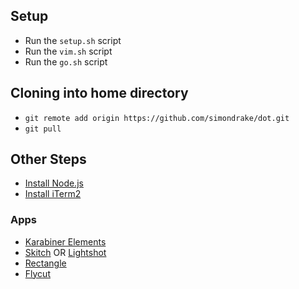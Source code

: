 ## Setup

* Run the `setup.sh` script
* Run the `vim.sh` script
* Run the `go.sh` script

## Cloning into home directory

* `git remote add origin https://github.com/simondrake/dot.git`
* `git pull`

## Other Steps


* [Install Node.js](https://nodejs.org)
* [Install iTerm2](https://iterm2.com/)

### Apps
* [Karabiner Elements](https://karabiner-elements.pqrs.org/)
* [Skitch](https://evernote.com/products/skitch) OR [Lightshot](https://app.prntscr.com/en/index.html)
* [Rectangle](https://rectangleapp.com/)
* [Flycut](https://github.com/TermiT/Flycut)
